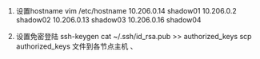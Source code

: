 1. 设置hostname
    vim /etc/hostname
    10.206.0.14 shadow01
    10.206.0.2  shadow02
    10.206.0.13 shadow03
    10.206.0.16 shadow04

2. 设置免密登陆
    ssh-keygen
    cat ~/.ssh/id_rsa.pub >> authorized_keys
    scp authorized_keys 文件到各节点主机
、